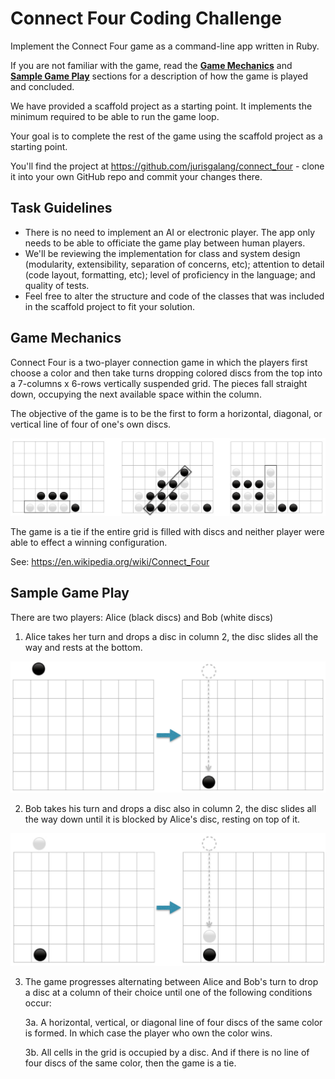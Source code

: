 # Connect Four Coding Challenge

Implement the Connect Four game as a command-line app written in Ruby.

If you are not familiar with the game, read the
**[Game Mechanics](index.md#game-mechanics)** and
**[Sample Game Play](index.md#sample-game-play)** sections for a description of
how the game is played and concluded.

We have provided a scaffold project as a starting point. It implements the
minimum required to be able to run the game loop.

Your goal is to complete the rest of the game using the scaffold project as a
starting point.

You'll find the project at https://github.com/jurisgalang/connect_four - clone
it into your own GitHub repo and commit your changes there.

## Task Guidelines

- There is no need to implement an AI or electronic player. The app only needs
  to be able to officiate the game play between human players.
- We'll be reviewing the implementation for class and system design (modularity,
  extensibility, separation of concerns, etc); attention to detail (code layout,
  formatting, etc); level of proficiency in the language; and quality of tests.
- Feel free to alter the structure and code of the classes that was included in
  the scaffold project to fit your solution.

## Game Mechanics

Connect Four is a two-player connection game in which the players first choose a
color and then take turns dropping colored discs from the top into a
7-columns x 6-rows vertically suspended grid. The pieces fall straight down,
occupying the next available space within the column.

The objective of the game is to be the first to form a horizontal, diagonal, or
vertical line of four of one's own discs.

![winning-positions](/img/winning-positions.png?raw=true "Winning Positions")

The game is a tie if the entire grid is filled with discs and neither player
were able to effect a winning configuration.

See: https://en.wikipedia.org/wiki/Connect_Four

## Sample Game Play

There are two players: Alice (black discs) and Bob (white discs)

1. Alice takes her turn and drops a disc in column 2, the disc slides all the
  way and rests at the bottom.

  ![alices-move](/img/alices-move.jpg?raw=true "Alice's Move")

2. Bob takes his turn and drops a disc also in column 2, the disc
   slides all the way down until it is blocked by Alice's disc, resting on top
   of it.

  ![bobs-move](/img/bobs-move.jpg?raw=true "Bob's Move")

3. The game progresses alternating between Alice and Bob's turn to drop a disc
   at a column of their choice until one of the following conditions occur:

   3a. A horizontal, vertical, or diagonal line of four discs of the same color
       is formed. In which case the player who own the color wins.

   3b. All cells in the grid is occupied by a disc. And if there is no line of
       four discs of the same color, then the game is a tie.
